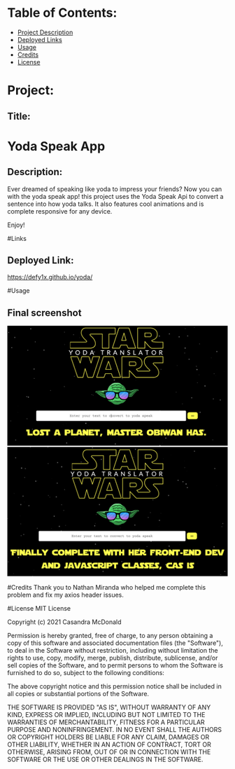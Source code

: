 # Table of Contents:
* [Project Description](#Project)
* [Deployed Links](#Links)
* [Usage](#Usage)
* [Credits](#Credits)
* [License](#License)

# Project:
## Title:
# Yoda Speak App

## Description:
Ever dreamed of speaking like yoda to impress your friends? Now you can with the yoda speak app! this project uses the Yoda Speak Api to convert a sentence into how yoda talks. It also features cool animations and is complete responsive for any device.

Enjoy!

#Links
## Deployed Link:
https://defy1x.github.io/yoda/

#Usage
## Final screenshot
![This is the final deployed screenshot of the yoda app](screenshots/yoda.png)
![This is the final deployed screenshot of the yoda app2](screenshots/yoda2.png)

#Credits
Thank you to Nathan Miranda who helped me complete this problem and fix my axios header issues.

#License
MIT License

Copyright (c) 2021 Casandra McDonald

Permission is hereby granted, free of charge, to any person obtaining a copy
of this software and associated documentation files (the "Software"), to deal
in the Software without restriction, including without limitation the rights
to use, copy, modify, merge, publish, distribute, sublicense, and/or sell
copies of the Software, and to permit persons to whom the Software is
furnished to do so, subject to the following conditions:

The above copyright notice and this permission notice shall be included in all
copies or substantial portions of the Software.

THE SOFTWARE IS PROVIDED "AS IS", WITHOUT WARRANTY OF ANY KIND, EXPRESS OR
IMPLIED, INCLUDING BUT NOT LIMITED TO THE WARRANTIES OF MERCHANTABILITY,
FITNESS FOR A PARTICULAR PURPOSE AND NONINFRINGEMENT. IN NO EVENT SHALL THE
AUTHORS OR COPYRIGHT HOLDERS BE LIABLE FOR ANY CLAIM, DAMAGES OR OTHER
LIABILITY, WHETHER IN AN ACTION OF CONTRACT, TORT OR OTHERWISE, ARISING FROM,
OUT OF OR IN CONNECTION WITH THE SOFTWARE OR THE USE OR OTHER DEALINGS IN THE
SOFTWARE.
